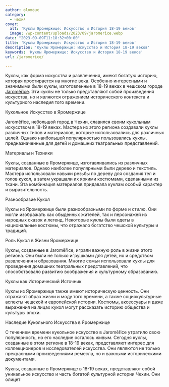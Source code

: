 ```yaml
---
author: olomouc
category:
  - чехия
cover:
  alt: 'Куклы Яромержице: Искусство и История 18-19 веков'
  image: /wp-content/uploads/2023/09/jaromerice.webp
date: "2023-09-09T11:18:32+00:00"
title: 'Куклы Яромержице: Искусство и История 18-19 веков'
description: 'Куклы Яромержице: Искусство и История 18-19 веков'
keywords: 'Куклы Яромержице: Искусство и История 18-19 веков'
url: /jaromerice/

---
```

Куклы, как форма искусства и развлечения, имеют богатую историю, которая простирается на многие века. Особенно интересными и значимыми были куклы, изготовленные в 18-19 веках в чешском городе [Jaroměřice](https://www.jaromerice.cz/). Эти куклы не только представляют собой произведения искусства, но и являются отражением исторического контекста и культурного наследия того времени.  

Кукольное Искусство в Яромержице

Jaroměřice, небольшой город в Чехии, славился своим кукольным искусством в 18-19 веках. Мастера из этого региона создавали куклы различных типов и материалов, которые использовались для различных целей. Однако наибольшей популярностью пользовались куклы, предназначенные для детей и домашних театральных представлений.  

Материалы и Техники

Куклы, созданные в Яромержице, изготавливались из различных материалов. Однако наиболее популярными были дерево и текстиль. Мастера использовали навыки резьбы по дереву для создания тел и голов кукол, а затем украшали их яркими костюмами, сделанными из ткани. Эта комбинация материалов придавала куклам особый характер и выразительность.  

Разнообразие Кукол

Куклы из Яромержице были разнообразными по форме и стилю. Они могли изображать как обыденных жителей, так и персонажей из народных сказок и легенд. Некоторые куклы были одеты в национальные костюмы, что отражало богатство чешской культуры и традиций.  

Роль Кукол в Жизни Яромержице

Куклы, созданные в Jaroměřice, играли важную роль в жизни этого региона. Они были не только игрушками для детей, но и средством развлечения и образования. Многие семьи использовали куклы для проведения домашних театральных представлений, что способствовало развитию воображения и культурному образованию.  

Куклы как Исторический Источник

Куклы из Яромержице также имеют историческую ценность. Они отражают образ жизни и моду того времени, а также социокультурные аспекты чешской и европейской истории. Костюмы, аксессуары и даже выражения на лицах кукол могут рассказать историю общества и культуры эпохи.  

Наследие Кукольного Искусства в Яромержице

С течением времени кукольное искусство в Jaroměřice утратило свою популярность, но его наследие осталось живым. Сегодня куклы, созданные в этом регионе в 18-19 веках, представляют интерес для коллекционеров и исследователей искусства. Они являются не только прекрасными произведениями ремесла, но и важными историческими документами.  

Куклы, созданные в Яромержице в 18-19 веках, представляют собой уникальное искусство и часть богатой культурной истории Чехии. Они олицет
